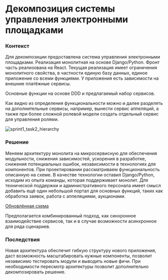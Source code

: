 # Декомпозиция системы управления электронными площадками

### Контекст

Для декомпозиции предоставлена система управления электронными площадками.
Реализация монолитная на основе Django/Python. Фронт часть реализована на React.
Текущая реализация имеет ограничения монолитного свойства, в частности единую базу данных, единое приложение со всеми функциями.
У приложения есть зависимости на внешние платёжные сервисы.

Основные функции на основе DDD и предлагаемый набор сервисов. 

Как видно из определения функциональности можно и далее разделять на дополнительные сервисы, например,
 вынести сервис аппеляций, а также при более сложной ролевой модели создать отдельный сервис для управления ролями.

![sprint1_task2_hierarchy](https://github.com/user-attachments/assets/feeab527-650d-4ff2-ae7c-5195a9ac8954)



### Решение

Меняем архитектуру монолита на микросервисную для обеспечения модульности, снижения зависимостей, ускорения в разработке, снижения потенциальных ошибок, независимости в технологиях для компонентов.
При проектировании рассматриваем функциональность описанную на схеме. 
В качестве технологии оставил Django/Python, исходим из опыта команды, которая поддерживает монолит.
Для технической поддержки и административного персонала имеет смысл добавить ещё один небольшой портал для основных функций, таких как обработка заявок, работа с аппеляциями, аукционами.

[Обновлённая схема](https://app.diagrams.net/?tags=%7B%7D&lightbox=1&highlight=0000ff&edit=_blank&layers=1&nav=1&title=sprint1_task2.drawio#R%3Cmxfile%3E%3Cdiagram%20name%3D%22Page-1%22%20id%3D%22qxfgOUcYTddDEUiTkkSD%22%3E7b3bcuM4li78NI6oujADRxK4tC17unpXT9R0dezu%2Fm92yLbsVJdtedvOzMr99D9AEhCIAwlJPElG1oxboihKAhe%2Bdf7WGb56%2FvO%2F3pavX%2F62uV89nSFw%2F%2BcZXpwhxHAOxP%2FIIz%2BqIxRCXB15fFvfV8fA9sDv6%2F%2B3qg5CdfTr%2Bn71Xh%2BrDn1sNk8f69fmwbvNy8vq7qNxbPn2tvnePO1h83TfOPC6fFw1voY88Pvd8mnlnPbP9f3Hl%2FqHoWJ7%2FC%2Br9eMX9ckw59Urz0t1cn3h9y%2FL%2B8134xC%2BPsNXb5vNR%2FXo%2Bc%2Br1ZNcvea63ARe1V%2FsbfXyEfOGX369ZX%2F99%2FJf%2F3m6%2B4398n8W%2F%2FX4cH1eX%2BXb8ulr%2FYPPUP4krnf5%2Frp8kd%2F640e9FPn%2F%2FSq%2F6uXD5uXj%2FL28URfiBIRfxd2%2BLNdWvPC9Xgz5UgFA%2BYp6p3j0KP%2F314v%2FFq%2Bei%2F8%2FW4AzfiP%2FXl6Xfy%2FPFvCMXZWPC%2BM4Kv%2BC8tXqMW2eL%2F7C8shF%2BZeVf3n5Efql6i24%2FHtlHFnUl61%2FuVjC6sdX31Ydvl9%2Fsw8NuEbqI27f7COBrycOe77hkX1p1Phi6G3z9eV%2BJeUXipe%2Ff1l%2FrH5%2FXd7JV78LvBHHvnw8P9UvP6yfnq42T5u38r34nq7YPZG%2F9%2BNt88fKeIWhW5zn4pXl210NOGIzXn5bvX2sxca%2FeFo%2FvohjHxv5Acv62dPqoV68u%2FXL46%2FlswXVX1q%2BefVncGdCvd8FUq42z6uPtx%2FilPoN55BBVr2phskc16DxfYs5uTrni4E3OarhZlnj3KO%2B%2BhYKxIMaDXZABuTcjdW9QMb66ebt48vmcfOyfLreHr0UEPcqX63BWC745d3Xt2%2FlLZQi07yh%2F%2Fn6%2FKouKO6FOLK97K8bufzVaauPjx%2F1jVp%2B%2Fdg0b7tY47cf%2FzKf%2FFt%2BWEbV08Wf9YdXz37UzxyxuLnJ81IsqlcU2kNDCO7EJVZvHll5Xt%2Fflysgt8rN8nn9JD%2FmL6unbyt5Xv1C%2FRsgrJ8bH44gIkKn4Mun5e3q6XJ598djuVbqlPvVw%2FJrtX0%2Flm8fF1KzicMvm5eVOnazlje4%2FqX36ozbp83dH9Wh%2BoRqnZSqhUjLsLy%2F7RIsxGHz9e1u1SY2iNRaevn2uPpoPTOwK95WT8uP9bfmd%2FHJd%2FlW8UOXP4wTXjfrl49348q%2FyQPbzSZWurnXIGbWZqkuud06%2Brvtv5twUM%2BW%2BOdBYwEnAnRLlJOQW%2BOdB3OlCr02FONN%2BRgohamV50V9BOXLZ3mpl9v31zj9cdC309q3UuSwPHJpfF%2BlqreauHqVTvBNsbFelW1AjO9%2BpUwO03IwjY1Bv98eGv2uQg953bfH258gE3tTyC8wH%2Fzs%2FzR62Zdtlv2yOKOLDkPAazHE2TMSSUsHQIHp9rfgWyb%2FC%2F%2B8hbFLtJSWu6eyTevbD4ybbYkoiJNw8fimuQrV1475zR1GkoTtX6XWaOrFeJ31thJG3%2FK2vJ7UHjWCiouLVRLfeQytFrSialOi%2Fnqmm7bVTWH7JWhygQwgQBt6oDZ4dtM%2BW%2FWiTtk8PLwLvWebXz3oEHJsFhnIMNNmmLTKzsWyg7zDMCuf%2FbZ6W4v1koKbrDXLWivfP7n5Rjg%2F0Hw7yD2hgxpUFxWIFwZ8IwXrpsazTIB4faCDE1rHXNZKor7CEVgihyjeIeyKeI06hxWYuemRjIwYI4O0x3WEusNk7mZFfixmxZ%2Frj8qqqBS%2FfF6FegDA9fOtSSGfNCyKf5lPqvcVKUYUb3XIFXWtsq0lgkj5nq%2FPq7flx0p%2FSP38f9d6GvdrrkCSjxZtOshcKYaN%2F2DHEqDNKJB4nDcUAjL16rURIDIvAmatRv%2F6z38kvTaMXsu79BomOW54zyqTuK%2BeU5curKuS5hWGU4MsuEMHTJgt%2Fvb%2FBQNjPebCHh5W%2Bd2dT6HdF%2Fy2%2FG7bXBj1iPt4uTBIYVMCMK4DM0YqDKOilj4zF4ZoMRB6c49sHHJ7tosNWvZ9D6uJqdryajkpQxl1FhTqpIi5oJjggRZUVXdMWXdwAR1FiZwjC8PrT9UEw35pUNoNNcjIF7T2DQdptEUDnTDBlTJhzIBKKDnmDaV4DSX9dtwMVWgxuarfXrvxN8b1q7dz49NJIzXXeHvr%2FZmzrPRZxLFcsQev4srv2Or2oQU9txgL91do62ezvqt0cZa375unrx%2BriwaG94DV5xABC6xzF6lJwXKP6gNwMKgOl4jVdnu8EAZFTR34p0RoLVW3Hklr2vg9itoK3tNV4RM1nhd4KZ3%2B58232pSGluVfPt98LD%2BM5%2Ferp5X5fHW%2FNp9Kn1uHS5qGepsz0LTTPPI5I9OtwLnPdIOu%2FBIl%2Bf2LLxrMdqM%2BQ%2FsBBQzt%2FDan%2BbDWHiqY5T4V0L0D1FdHpl3D%2Fm%2BAW%2Fryj69vt5vflj%2BcGyENgH0dcd9ta95YXYCrjG4VucLqef1N2vZfL7epAN23CRaFZ58MVe2n%2FGxzm8jAkmmlKMvEtpG06WUFnJomk32vVQj56%2FPTRR1BVve2DMj8tnlff6w38h7fbj4%2BNs9BbDPEZfP142n9IvadKgZ3Y9ED3thzSFX1d31nC0qcG6uUunlfIRkq8Ah9iVI7COaGgo01bS7f%2FfL9i35iZPp5btVfgnJb7ZzoD90eB1D1K2NVNsLYzDgNlJ6YGAxcGVDHDo2gQQKaoTmuAF9dpPqp9fu28uW9VFOhQEwtO7NaDeda4arMvuN2Cjo%2FhYJndjhHfmSkgrciqf0hjJvbuFm%2Bf%2Fxt87L6tBqeKSFsu08a9MfR8L4A98nuE2qHPblvnxDPPiGD7RNPFFlGsW4Mg4oYYaiLyrjKPrGhHHUboU%2BZDraNkC9yfYA91aia2PayZABY9pQsUD0me6rTTIJV%2Fe1UdhKGti7VPae72kkYcOtSyure20oKfWfY9C9gVYQ5bO8KCkcAX8Xhu6fle%2FX9VXjvFZqhPk988Fksx7oO8oPXP62%2FCKqYdZkQWIvd8lLHrM%2B3r5Uxxm%2FLt%2FVS%2FG9ZZrK%2Bq0562bw9L588Z62EWXK%2BfBePO05cPokN9LL8kI3H3hP%2FEC%2BvXx6rV%2BtSJfXa5rXEXRn%2FDJ3ysFp%2BfH1bnb%2BvPj7EOaFPKb%2BO9IGjThT%2F%2B6p9Zu9pYs%2BvPu6%2BuK9Kn%2Fn8i5EbMF%2B0szJl0Y%2Fx0u6FHg%2FLu6Y8bKsi2uXGiitDFIor2yWmxAhIuEm%2B3NG9blGvlclxq1Jzp2ImUI7yOmUxyoGxkP27McCZF%2Bt1OwbkKlj8o%2FGJh3rD2hJQl0XNSwxXUKIMg74sBVX%2FqG0DXf%2BIET1rrX%2F0lO757Q6Q5cw0Oxp2yFGYHd1hHNX2022gsCntE8StbCBRib%2BdzRMnr2gH%2B%2FsyT%2BwPQmO01qJwb21sgrJTkWhVYbViWIUHZkWB2TVydbatHDFP1ifg%2BtVeNM0n0iqBSOvgWgXD5mW5VXk2oFbxJGr69z9BxnlDEYCMbg8chSKYvf%2BpuZEO9j9RQZqXokMBvP2dMSlGAPhwr19vAN%2Bvp2DSMbilgfLDQ8QGPp8h3PN%2B2O%2Fuy6GZuL5%2BMuXT3vw1oPIprCoPbEWbBtQ%2BEcm2vXyahj8DYdGbP4MgsR2a4qj02Ok4NDm0vAOwp0ODOG1SN5zDwor396TwELcUHqzzeMMqvHC3WLDud89Q3IGa0y0Gyg19yAzN6W3p1q5RSBnBMw5rZdSphlq7Z05ZD7U3aw2nh6AqDVaXza3akAH1ULhb63DBrhr0L6yCNi3nhXHkwu2s7KAlsORy2ESu2WEoc7eBTsK6Q9gS2Usm%2F2sT2Z1KHnXbkZaW%2Bh6aqVzgUT8YhCXzsFSur61rJkKk%2Bltao0VJzNyCgSgxy8cUM3XhsJhFNj4fLo4j0K4cj%2BD1W9Jt24mq7H06sTu8b6dTnCwU04%2BLkxGSfpWgVXEC8eRCgqYUEkPJmW20qnEzCZAjQHx2AjRk8i0Z4gOIEG0GD5FPUY1qhiuGrGFjikRY%2B33FFBnWIUQVU%2Bxikjq2mCI8kpiinfkidvn2DkUSpHGlfKAUGmKouQHZCBFFPHQKzcTim2bYTxNmpIqI4YOBuJORkNg9XX0xNyHQ5NXXHsjw4UDsS0slK%2BSIrBA6dTAQh3Muk4tQCgbuJ2R2sYq6xnTeUt89eLvzvI3arkU87VpecxAP1a6FfTF%2Ba8Xf%2F6i6IkpV7mUQCC3a49vyfr3avqaEunlXxH83eOHclfpk3VAPzvZmQHD2rykixn5E6nn940viv%2FfX6oc%2BrP%2BU36MyZlZv199WlU1TdwSWZA3Pfz7KOX%2FZ8vs7yR5Xyzdn%2B%2FcgRxjY%2FBiEeSjrPPQYcCgCQOKJ4e9WOUYCJnBM5ntS%2FB4UMIgDGNDHTliMCdLEFzg%2FZZAmU4M08UWhE0gfG0jjqUHaE4tezLl%2F43Rx3cUYH66jUT08EhFnPiVcx5Mb3ySCeyrh%2BtxxHU9ufHuie70Z3%2B2tGjghesBSx15LXbcwjYPobswOZS7EiCutX99Da2reHHs3WuvdRJabm6IQcjEsfzuE9rrnHlT3keEPxQdM3BiWrrk7kUXHjir1EDGPu%2BgxYazGSCLUXGVbhzw8bb7ffVm%2BfWT3krR4GbxTzbsxBwbkXrYVtu4w9VAV66xbU8sNNtEwXCc6CM0O1NTwLs0ObNLGJ5qdXmh27HwRUYu8J%2F9OqLcndjiATli1TV5wpQPMJs0VPUk6zLlziMens1WeOXELng9Mcoghi4jkacawhp4aDMNGpgpLGJYwbFYYtves%2B0%2BCUD6i%2B3ERypNrkDfcDQ%2BbN9kMCUf2s5pThyxJ0W%2FXkmJSKMjQhhmOvjTeRnb%2FHoXx0o1x8oUKcETxOJxMJOMcUotDkylKHdP0Jx7vbrA4BvUnLur5VjdGOMsUIUs6jOxEI2Z1bQgOMS5lEppc1BdxXMrPMKOBs6lnNNCeK%2BAbMxomKjKfqiL8HBJuMT4CQjKCt%2F%2FtyTpxDhEjzpWb15p8GgINF3rbOoYZ6sGKfB%2BY%2FmxROaA52q5jxuD264C9QC0puKaYTqfhwgXayS9MfuEOfuGIzpPONXhTx9vxF3jgHQ1tDuNzjDxNe9Rjs2Ay1Ib2lcsfsvbGcrp34oHK%2F3xGC7yixdU2va%2ByH3gn%2FJb3rnNCO2q5yXYipJebjqx2GuSbfQGAb9aPTSTZ323vgXeHdQwDXasDf18thX%2BAbv7yj7%2F9Kv7n6vffjS2%2F9sDAhF0PcxmZAlFhd2F5MlvME3EZbGIK9c%2B92ZZvVHabVYR3qWzOheHmmoNxkBMEWRh%2FqyP8zFO%2B0T6E2XWCP4vgcItTD3HXasTM47kNJjm5LyPao4KfW8UenbwSO4%2BofU8Ve3Ov2KNTV2Ln%2FiD7qHSRp%2Brfu6V41FtcPW7TTO7jgekRqi07fzxmL6hmWGz1om%2BqOfBYVMOhdES8eGiUvin%2FJZSOliM9lVXLEZoapT2x4oXJ5WF1zWBPqml7Thx6b997o5DcG%2BCNMdXdotNJQV7viF5Qh1gkHQICvfXWHvd%2FOJDve9TyfEEesslBPiLClkB%2B7iAPi6lB3hOxG6TexWV90sUqYEs2e8qInVu3nnnNcmW8jYPYEX0Dp4LYk5vlRUS4KiH27BF7arO88MTgtohtVljoqg2rNMPb6Bik4T1lTFbVnluQ8CROfXd3MEQuPKGx00BkSmcXKCkiolIJkWeGyMwJuE2OyJ5426GIbFTNbe1jrOIsVeHayeIyzYl1i73RDajo6cdB5gi2ihNB5umjG0VEKCkh89yRefLoRuEJki1058S1gcwkHLmI7NQ5YTR24MGLxqNyexQDU6XOCY2nt5NnwJKa0PhgNJ7aTmaeANjCJWoK4XBnp6I3X5jQ24ETf9x5zCgH65tD1Y%2FSAUgfsqWZIyvMTyn2JWa91TdD4bcaKZLw%2B3jwm0DbCQ7VcY2J4D2M8wrW90vDnBhovfBhdlUZMoeS%2FhFBHHPCbFlgHlkoxqz2YL4qs9Szl3r2du7Zq6HjYXnXlId%2FrJ%2FFUiPw36vv4u%2FfN88lV4pvvFRlxlURVVX8ZVYrINA0Ls1uEHFCFV2lQVwZuJHwFt7fPwBHNUqTBRSYD%2BxwCnCx6QwJ9SkaAF10GYyHhfUdbd02EFL3DuzVQDjkPaGqYFoDfu4DfIw99wSSoWgm2eFztBBuU%2F%2FmIDgzP0KN7AmQv2F7stnYjxpvPwYroWehsS3GHHlp1fMxzYThOoF9G%2FnhAQVatvLbnA5NaEVzy%2FsjAHi3rYdcASo69P5vQbgrt51G7btfxXtVMDK0arUnrW6eqt%2Fyxoj46BJyvc8XqkdHH4eN3suFbtrUL8Xs%2FybL2qj7fy79m5ja4UDMuU80mceHGKyDk%2FkCyzv6k6RToVyU%2FmTV%2BiWbVuP0QuJL3iXqZTFQEObDPYg9wQo2VLCC%2B%2Botk4OaHNREKhMRfkTE6venfq%2BQ%2BrzCoWhleJg%2FOJoQNppfRCkQnYlSAcnaiLk2Qgxmlik3XBbT%2BjHjCz56kmSlSKmzm5dzryLxjWUdzErhnvSJnbdUDSzbRKW3I0YLhm54AT8ZtYKNa%2F3smiSnx7dJqCri03cc%2BhJm4zJu8nCeI5kOJ2E6jEVH3g%2Fr%2BGGB8gOdqD2j62Zc3XTPW0IE%2BuQI796E2M64%2FeemWeeO6w%2F94xY9rYeDBfh5BEnFLqTGd1%2Ffvmnv1%2FXdQ%2Bt7ojTHBNkeuRHu2ZXZmBDcfbGdqY13%2F%2BJbcauuuhW%2BHpiRuS%2FhtGMoCrWhaPw4wtyAU68bETOaUH748lni0svt%2B2sT5Xwo6aFa7uV3x45G7ILwNnJmuQ9LA3hfD8mMvEn8qKVUXJxeyoEdBxvEzXDcmR4dZgJGC0wGsR1kkONmzgH2AiDnzja0wnSbhwdhojlqoI%2BdeHiWMSyRo8%2BgmlHu8Ulukcvl3R%2BP5Xnj1bQLt97KTBLkSz543frBMpM8IjO591iFZIE4BMWYHGCBENx5scmHK%2FB986z7mBD7BpzakqrAmJ%2Bg367CnJGBytPQxR14hgV8cU4hq%2F7PSvpjBGzZjFG4FkKOp28DBMwXhuHGDElaKLf%2F9KOTMN86OurG5NhXVDNufBKCCC6Zg0YCxdDa76m5xNq%2F%2FfiXvJUZVU%2F%2FXd%2FZ8sniz8azH%2FWzWI0nFqFUKxEiX6mMlhOrOQZT6VBIbbVH6Z7TicSlSIZyoP9ZcIM4yggDXP0rLPiZXLnq8lND5NXtPomx4gRhm9OR%2BzKuow4Wh0pORsu4cpOg3%2BTLcEc8OSaKHUo41izrwMzywh2zTXPgqy6Giu59lCwrBIc3F6GuDMqtJ7Fx4%2BQVzIiAFXRDTpiAGZJq9rDS2rC2a5mR8S5uCOatR1h7DtTtsDxtSZLYb2pH7YzvH4EaMC4ZdviFbg%2B7yjYi5BZ%2BmCTJVvVqPHMy8DDht9yMvtZ3f1kY4KbDrJwe6NvFF3uvpMkyfbhrfeNfFXB%2B5mHYc9lQ9XREpdg82s43BqfWeW7vu5UltWhOQvjWyzqA5i8yJ9R6eWXF8aKBmVsGLOt7XjR%2Fu%2F56br7Z%2BqwLB3sLQwxQ49fVNTlbknFTsMoPQ9acCdC8ncaXQ5rOy1opvSLEeNfi55nuPhTaffzGuFPQ%2BHHW%2FfLuO0tEoXETkXOyceN2KBFweSCsW7FwPo50ff8wAm83u%2FkNmfFB1JEUcywVaP7eQ9ZW76%2FL5kFtN1ebTrdbmMUZCpHMldFvb1y808gpP7pRBdIv0g4i7Tgo7ZEY3gsOwy667PYb3ROSe%2BT8vPm7IsW72trAiDXvsZgaiU0ry%2FxQdztcN69j%2FvDr1u9jIQk7IgEmQWNpOFH0KqVGBcJ5xH4w8Qg2Z4Fo%2BA7BloWeLbcTGrRC3vsaX6ABjFfd76xe4vAALDBDHTdNWddfT92G4JcZVuBoEDFjvryO3OxhE1wP6VB5xBccg27vXGvWNLFNiDLt0Svji7nT32%2B6kPWq%2FojegPPavidDy3UeBFJirDgwFqtlKIZnf%2F%2F1n%2F%2FYSfTM1S3UEUuwzXlIIVyCvtCpusOxnqd5b73ySJzzr4xVMG1Hc8IfDQC4Yx%2BYSzywHBQhwXO0K1S%2BrMnpfBkWhP2coUjvR23DQzc7CIcqg3Kqv33McrTIaeeiAI%2Bq3NlD1KvTomDbQbAPs9CEkYElmkVJ9KHq27xtPLyCO9iO%2FeCuWuNd9eYhP3ICXRmOHA0iU7zN7dgVGPWdisSAaF4IGxhNAfB6F66O8YZ8vOHCnWRyp18K9grwAOO08iOQKeoXzmdFhoVm7xOPvRnatkF8nkivXWCcsazyV3IT1WRlBdhj%2BJZ0kGTsqLO6TrDOYMe77GsC2%2B2bhz%2FwC%2FS%2Boer6PC%2Br2mIa%2FAZpLkVqgT3NpdvXUnOp%2B70HaS7dL88duSUc2iYCgPfqSCZUg750YKv4vkrTXBxzgnsYjw5fnh3XJviBt7rb4vyuKuaRn7p%2BEWLVkIeo73SN5OI1GIwG%2FzJttF%2F2GtWu1wxWynYRcEDkbnzC1j5VWhtQkaKuHUvl4saKt2ucgrB3ooy1hpNBHVvSPGIG8a8MY1y7Ry1sqfVpP%2F3iBosOMQDlT95eMjyRsL4POq4BjWW%2BMv6CyEv9vDWeIu%2BOvRqxzkfWDbKv9rFkFByTUeDDpzHNhRpgXYF57xKYdLPHsQBdUwztaG40bS5TJ1hRXcutcwHJtLnck%2FUJqrO1DR31p29bukO%2FKd5g67YKWqwk9WUHs0i8dodPaYz7DfZXT8YNtuIRCyNCfelTq%2FEFHNaZwJeRaKc9CCtoGRC5iltuFyEvXl%2BfVmKlX8rq%2Bvvz97KYvx0097hFo7kWLXQMMVUOzSqPYALSjBLlxm2z4Mdy7XaVgJCx3gI%2FzYBqA%2BFa4qJdXY8N29MQ7u2CmCG9wriOXkPm%2B5lm3BWGixD1%2BkOjI8aNA8OSrdCKYGsUsHLG%2Bju3sB8AI9hrFg94NYyb4zBXoFvPJCv51A2nZCV%2Fopvdk5WMD7WSI%2FVeJP3S8RjBw4blxg%2B%2BwehKFmiXRA4c3tnaqAfVlLpSZ5Yq6Mu21D1Xb9kphKiXq741dSBuf3MhafFTB%2FakxT%2FRze5Ji5ODtHhMSegYka3OerWk1HdU6rtqKVepR0ajRjMCIruydE%2BLq%2FihU65tEi9jY1XNtofrWJm3Fx%2BoNKG57NBYQ28HwYHBhBv9nX9ZJIvh1JVIshg%2B0c3uyWKg8%2FL7TSj00i7vFqT%2ByYBJk6PR%2FX4L51pWia5XU8HIetOfZxGqAPPI1%2FVgABwYpIARxbnQ6Bcwy7ktFW9e3CxasrqfW%2BQa7B728uZ64rPTdjBiFxu%2BdYPWN3cRWIcU7UjqbNpy3z7hrcdqYbMR1pbwxX59Yge2HvdX6tuSRN2jgXDv9kozdBzpvem2oQOdsML4Ie679OOiG%2BMS9CXo6x36dsCpogOndm1M9jbpjYxcu9bgj98Z3hLw2pWTAvRRS36dECkh0kwQic3Ochpil6XtlLbTANspfkYmkuwDu8YJQwM7o4ZyLk6a12D4O2bfrkSk0Asqd8VPu%2Bae6mOyp33uff6ezbgHu4KV9YQRNC46SmvG6d3zC%2BNVaEgGVgrUvevE%2BOumJ9Tb29kYDqc6GOPmDUPSEPvN8dCU4nvIVgvBDOyV%2BmhvubeYbV3p30OUFWB7Kh0sChK1hz3FkM2InPvDa704rEQFabJ34121ffr%2BhGl4Uq0Qv5VZm7Lf79mpmtUqLbLg2hKc8vwOU8D9tqC1OGZS0N09V4AbpNc7Wcz75V0PNZ0P9oHHSW9bnMd95YzdnwWctP8uvIs7GM2GDvG8qx3b2AHbfxITIUikfSJhG6%2BdMZqoRmJ5S82n2ZwcUmKuiXa9lwg3B5PtI8jDawYcZuK%2BOOR%2BudMbYMQ4mp1swRoezkPYHCstQ2y6zhkCh8hD5MLCADto5MIOK3VBnmy%2Bq%2BnUXpDcspK0FdYmFx4NMqHaKhiX8jf4p5AZ2DDru9r7x0z8jN%2FOJkiaPrBeJeJ86EVzgwwrgUVQAnucUGTK5H5u%2FB5yaH6uF4JKcAgWth3ueIUco%2FmYNAOTx%2BJGEs8XdDwwAzA1izuIIW53xZLVt6kh2IXzi8wvyQ7YVmacyN0Ies2je77std376%2Bkjg6NckGH79PyRgWO%2Fwdb8Abb3PBN8Kfk2YPLNEeQp5zfO%2Bkt5Lu3bgjsN142MSJkC18k2utf6RCx3%2B1tJmKfZsXL1TzYB48IX%2BUbOAjo%2Bu5Xv2S6y67%2B0gEILvPvhZw%2Fj%2BMBdCwzl7YpCqMnccIo8X6N5A2zcjrwZ5sVDS093vGy01AUpKQ%2BzOvRP2SlkB5oRjG4pMtchNCbrkBgiaFiKnq3CDdAx75fZTnbVvE7XvfO8xRQPWA3O%2BmUR4Kbbb%2FNaI4m8pvW1c31LxULV03i9M2L2mIkhcxjrepiWGTQnN037Z8xM0L0X09wl2t%2Fxnel%2BhILVBgtSJLbumKBS4hlkRhksnOU1zWE4dLlTim8%2FUW8bGBtBu7X9VSZstnNYdH5X7UaBVh2h%2FSR9e1oISkJtVV1CEmyGP8GolOu02NIxTcd6%2FUNPI04WKf3uuOS9KWfchMCegJnH2qjt0tWTUJxY9K0f96yv3%2BlVRKHIUky2U8nQcINdXTxNYcDPFwbcPeLTw1uHCKmZNGUu1nur4%2FWZ2Lgfpg99bXx0IH0%2F%2FKLR2Aib%2BdtvAngH%2BnAS4xdtByt6D%2FA%2BfCuAA2Jr4y9l8yd3u32w2YjRJWbB4nDu1lyw5s%2FzOnPmanpFcreY2Wh%2BJXTimrvG3qgBTfpeAV9Ey9KT%2B8HR6KEqGg5VNVpTTPG%2FcFY7XlXvt1HYFu1HFd%2BTj4bpxSTGLmDNeweb8VXzJmrJh8aIkOZEn8Z%2Boc7ONY9YYwJB2HLy%2BrEtwhkKk8SJ4m5CGB%2BbcUURGoWXh2ikw9xdemrxwUGsnAj3qSGqwFgm09e4dDTVLl%2FX3LUHBQ0jfShrZKflQ41TXqekNAUoU4CyPN5jgDJ%2B7801WElTsDIFK73Y3RGsjJCsFMJMIcwZhDCDR2VBYNfJqIFsSHLIiONfPp4FgIlvgy%2BXT%2BvHF%2FH4afUgX5ETOiWV0kV9%2BGMjb%2F33L%2BuP1e%2Fl1E68%2BP62lMdKYFzdiwOSn0Z%2Bl6sKJMXnYAQRQUV9%2FGb5vH76IV74y%2Brp20peXn%2B1ciDon9V3g9Wh1%2BVbyXCjD%2BHrM3z1%2FOd%2FrTbPq4%2B3H%2BKU%2Bg04x%2FV7flQHzhFg1YHv6%2FuPL9XBnODqmCJbkge5LFOWB5cVjRZ61FcXR2%2BqzxQPnv%2B8Wj09qa9QPhYa4L56zy%2B%2F3rK%2F%2Fnv5r%2F883f3Gfvk%2Fi%2F96fLg%2Bh4DUP2359LVedec2SK1SruHq7uvb%2B%2Frb6u%2BrqrBzAdqW5m7z8rK6%2B1jequuAXZcMQbFVzCUrcmfBKGXughGCBlsw6lmwDtvNqoVFuEFRZtInFSF22oUmj%2Bgsf3BDBKaZ5IbRrIGepmZ0wgjbdxVdV4thCNcRvIBZZQnidhPDwDY3oeLt7vdKSrF49rz5VgsiLCVZ3A3z%2BeZj%2BWE8v189rcznq%2Fu1%2BfRpc%2FeHxpKmmMuXH9ZPTwa6PFD5n5SPj7fNHyvjFXhFi6uFfuWftVTjFoQSn%2FaxXL%2Bs3vSnPz0tX9%2FX1aeDICZawClnGq9fHn8tny3o7pvb3MRtyOLu7XorKzDs3MoQDraV827sa94Z1BSx9y%2FLV3ne85%2BPQvy%2BZA9Pm%2B93X5ZvH9m9FKfl%2B6pTG8GxZTNCrqBXrg4RBdquGTFtoDzljmhAXnKP28KBcjaYcBRBnB%2BE0xLiMKclxInTsn9OS7tDhahFbiW7LO9OjaYX5X0W%2B92vs2txqQxf8FAhwPa8f6yfxVIj8N%2Br7%2BLv3zfPpebzKH5%2BuBl%2FlckK1i5b%2FLUfzWvpv1t4f%2F8AvPoPFJivWlDpEMzJ203LMkRpgA4n6oAJOxR6QGc4hcQS5pw25vQMLUGPw77UnbixUrd773ULM%2BshABbRFEhCn0wrj8fKamq3pmWehYxZSLCjEXi3Dy9qj8B4yeR%2FPmC8uVnwPJ8EGEnZIGMAI2QeXFRhg5FwkSdcTLiYcPFgXDQyAOF8V0LO%2FZATl%2FwwBnIiSFzkRHRM5FSB45jw7s4rFhPg3c84B9ZKQk9EwGeaEz7YQsKkgk5bBY0VDhgRJm9uiuLyxoHJl82LdLq3AXLalhM7ADAr9AmGgCM3NcaDbWoU3NS1bu9W1azDSFirA79t3j8e31a%2F%2F8%2Bvxn1fe2ShqXKjU6LalLETAM%2Fr%2B%2FunuEj0%2B5fl%2Feb72TZJWgsIUimJ3%2Btv0hZKHkBglIZ1cwaMj6oFcNICSQvMIih84SZmcSAcbFVemRy63HAYiHIb5JEUL7ZM0sIOiyDsCxgTHUYeycD31W8kREqINEGaKkggYMYdcF3vt%2F0L5gc0Nzd5PlEUIW%2BiDPWYPIUPYBTsDAAxbsUTyohzJ8Sl1q%2FBigfTYH1%2FXd3J7%2F2w%2FlPeOcsGDfkwQ9yK9roEatUlwNz1WJCnXA8N57BEVKxU4ZwBYjbtiwWbgosL5KwVBh5jHQ9nrIcrOGIr9bRG6wDNOy2X2xPxQ%2FkvgJXXyiDzdlWYndNmkbZJvAaatO3NCuVGNbG3Eq%2Fqbtotztsj9lqlb1ZoIrTXO6vYDvE9A7g8oQD7ygHs%2BrQ%2FKquh9Ng3Xz%2BkUXBV7fGz9lrnx7fl%2FXq1fU0tvQ2%2F8l%2FoPt0v37%2FoYjMVd%2Fh1ebt6%2Bk1bO4vbzcfH5tkTmGhWJur4hSk02xAERFYIAvhUyetmLa9y%2FU1c7P3MX6W3%2FP5OssfV8s1RPQNIj3IfmKXXXbUOPWpdHRtAttyUKsrgSSj1QN1pQKnnrhM3rk5HbooGKV9z%2BDvx8FAUtw%2BzuBOQgqlvhS%2FJM4NsWfs68sYqMncRMfSUzuLhsEWtWtsyjm87HCDIHW0qxdSWLvKFpZOhMEtDoavlyep4mtxQQOEA497OT3uHUkt7puUIhX2begxSrj5Il7dYA5DMaYJmk7k1JnAOuTlTxNs6hLz7b3Dwq8XVV0SNfC2NeLCORuRr0Dt97aNugLv%2BYyujmK6qpIyOURlRt%2F12ZGUUDuntq4wuNKOl0ZK%2Fm3LR2sQcZxujXECT9%2BFYlcthXfN7Saaq3FGox3252GJcvRMRrTtdvaPqcCbUO74mgaR3TkHvQOAGNcZVPNhXR32gF7Q3y0KopCepqDH9H1XE6isDGtnlwRFxy9NVPRBP7vPgiIhn0j3HqXvI1E4PDhcd7617QoUHLpeYSzTUUorgErtdnDXIhSLoFnfWTzzppx2w0ucpoXxcdRXBOXbC6oqhydVVRIg0qavjVFccT62ufPHf%2BSSMTDZYawwqVAzv%2Bl07dVgnV6lDVpuFCpC5hpW33mNAReQLJ38aRYRUxHJCRZQqHE9VEWmpmU4RhVlj9lZEMXOrQl5Sv15PUjVt0qh4L7Qwepg4Ch%2FUDaZrSAQTxwnrmmJyXUMigqRJ1xynrvFkH8fVNYpvfL4xuqR9poq5IYZ8MTfgEdAB1U9irkh94h999ImvvdIQosUJjzhwPnovLr7Ff5YvjxuxJ3778fFl89JGrTND4iXcBloH4FNHxwj2pLS8zEuD0VaQRFuR4KgXOBqStmKOHDiDUlO0wwaxGvYQccuyxianIBGprMMZETqCDTnJuPnPjrO6DWKk8LAEEUoGW6ZwUmbyqUX21Dpr2KM1z2DRnIUG1UzVlrm2uvrAfHDgjKPPObBIg0%2BfA4uiZrr1SvVAAlQmirsEZBxDljNY%2F3UT9mL%2FZsD85%2BmwJQhnYHsROFxkKyKNpdqWvQapezddN3ukXmfSzqMAYaYYz1T%2FPsl8iUSM9OGGRcsyPpxRGx7fMTnhzIU7ALd9fHxLtXFfM6QT50y1c1s5Z6aR5Kl7Ke5XD8uv1c5JkfJ9JEhP0IRCT1GGqFx7yIhFQyM0XUFySDGr%2FvpGfWScQMgoL3JCvAUagVP6F0sakUNLA%2FuUkB4iVV1kqCBTGQ%2Blhl0fBwGcqRKTBnIRkAEpcBhTJARnMLuIRmT8JqBzoe0k1yzLmdiUckcRWhSouc6SG4jK19VfT2KbImm%2FElZgCMVN8BX35iwj22swPtgYRRpOjKVAXwr0pbkJYeAK%2BqcQZbTIufBT678u9sZgAMkzuNX8JFc%2B7AAg0NnBkuYsjDpnISRges5ChnlOMaCgoJwB7ioZDjIohAbliOcAFCqfM42OScmkpGNmkkzqY1RveSGzxQAZsedmLHx26akhRzTEGM4c5JQKVKJA1ZZvszDC6yCUUcTEGZR7cuBCI3LOhEeCiPBOcmW7WrksQHOAQA7EhYAehDkAqvkyWwnVEqodM6p5u6%2F0ESP7zs2INFXnxwWQZ5eS33oMB8ZlOhCwyCjgXMIXzBksrDQ0xdIlEMaa8AgKyIGb1RJvyQgU9p4cUwlo4WXfHQ8AwznrBIAJAI8OAOdYTTShuZbTjBYccVIwTkkOLDJwDDIZomDCuxRnEE98WcCYRKuCQ8AZhQX2ZMlQngEIca7%2FG6wDgIapCRNaJbQ6OrQqL3RpvEEXDczT8RyyLnInx1OPbdFTowRMcZ5jJjCCceIBMoF1GDDKmTDLKPRxh0kcA5yA8gI4Z8MZXeEalgRjCcaOE8ZujJOA56IJzIJgVlhTTznJipzjgjRLneeKZmEKgIRmCc2OE83iJ1ekWFlb04Z0PxmCBWBA%2BJjcShcwlPECFwVABcg1U9Bsg2V5mKA4IV1CuuNEOpO4%2BqqBd8j7Tn0CMd64qD9pdlA4YexNIBfBjGKIERJ2Hmu2VIhvJhtXtgWaHkpBJuCT5gVFSABcrmo4G9jHMz5YtC3vobRz%2F8L%2BEdtbIMRZ4RtRicfvCsjDtZzB%2Fpa6UUVCz9vj7U9IZrUlLYn54Gc%2FwAVbYeryiL7aAy1D6RO1n%2BSBMrDJBW3qeYap%2FeRACTLaTziEvCAQAoA18cQO7SfCgiacMi4T2qTAavBPo%2F8kcM4AghnBXH0aaidHWe5WfSJcTIAG4UKoydsquUnAdWloGtLaSmn2nGu1RJvmanVNaLxk2s9mSBMab3TJwcJUXZ9S5QUoLmwhpyafw9gCP%2FUExaT%2BDpQmrf5oRnFOcy4rHRgDVjA9Qv2hDPFc3D3EUUHFVTwsTaFzBhBMt8YBZrkjmwONqtddOQP4yx0KElvVKefQooignvbHUUfX5ylvm%2BJ%2FvcT%2FEr%2Ff%2FPn9QgQ2zf4txgjLIQGFJ35X9QcWOS8QYuJ6HrcqRIMzAHilNO2Jg9eschS7Oo8kgE1%2F%2Fec%2Fgk7UZ0o2dKARYhYZv8oWmHxavgTCYHZsEcEjMjRpIENOf5qzKjn1tW0PxxJY%2BLIqM2EJ1AF%2F0Jy8YZ586cRRBuCv2iYjEw3gfjSAfrqa8WkAi0CS1KQBdPck9u1JSfU3WLKz8OXdAlHnXe7VZCR%2FRQefKs4IYKBgCHCGMbJoZ0vGP4BYTgAoaK76fBvjl4V1S5kA2bwgwsZlPhYiGcED4qsIw5aXzFWD3b4w%2B8Xk8esLc1Zr0YxcmyBaouAWRK25R2aKNdH8hTZwe9DZEllFuTGRyEbkuVIE%2BmwGEeiQaCnbG4EMCoxEWEiNECDYQNI6AC0glBCeYwEzbqAAZDnIISpogWSY00%2F%2F5ztlAKmMGVv7Cen%2F%2FLTKb6u7r2%2Fv62%2Brv6%2Feeymo7dDaqIAZ5BRBAhHlQnc3kx2SMLkAWHJSEQYB8MwDy2HGZLMnZQURMMd9A3Jw2cROCkKRAEpMhoPAiCTcBOSBRbuvTaFYHkIIICAvhPVk7fciAwBxYWBhCnPIia%2Bwj8j7JO4Co1TeRk9gMOcZR0JXQcoYx5gMxhtWpJ7aE48LjpXUmGFuYCjywCKQytySBzIitj8TWCGcKMo9SecIDCACSjjiAk4oLgpN8zkABoQTm7XTk7gDR%2BUODMmXyj0VWSG0AsDSJhRKxtXzELCMcMgKmBOMc8o8rs54KialnpKKmUFOqq%2B%2Bmc9GMtNhDxcZhzznkk1b2MMCVqwCZMgzJjWdJNuGhCCPQYypbGdmGFDOxccBjzKUA64AwoTlhFMAKBksFMxSm1%2BCqxOCq%2FJCxDlJN%2FjtPbUmrvD50yKhMP%2BtyADPEM1lI7T4LoACX%2B0%2FzyjMc8A5ZoD66xvHA8JwqjoBYQLC4wTC1O88IPixHHMAciTNPYsZFeSZW5I0dYuzQuiEcAnhTgXhLhZOndaFY8mZMLYwLupWcYmDRdNqTJgXi3kEZ4VnbqaAQmHBcZLDQobvPFOKh5zmzMKlMgnzEuYdJ%2BaZBVWqcHSLgrNl6pqtr4oKnBFhmOWUY4yBp25aeIdZQXBBOeK8QAwEYGwkVzWNJ0qgdmKgVo8nIs0gXVWpn4CsaYNRBkEu0UizVukCcyyHyPOcIQFSAs88qXiaZ0T23hWQUGGUIU%2BudEQkSyOJEpKdGpIxZZglM8zuwwACe1COARAWVEGINaGDcDktreBEktQB5kmdCh9TdhcjQmU5CKG%2BAR1yPrnAQIGAwubjdDjsStOEEnadGHZdwEb0axtIw8kW8xA%2BS1bTHDMsZzsSjCwyHlk6zSVHDyAoz0HuKVyzruDh4nHgbLC6SJZqoxOenRqeeYZzzLGgbcjxHF0oRnGWC5ASjmEBC%2FHMKmhDIPNx1ZMio7BgBZAdOJRyb%2B3GYFCVuKkSVM0DqnwIY9ZeAAO3TGpPqxE6AdK27Q%2FAjAonsQAFA0TYT1G1FQhnRZFDYU0xyY8IfN3OIBsOkVLVf0KkuSOSZVUBg%2BJXZxJ1EcScM4lTopMAGlndn2MqHDyAVTeZroIgGaKMCEOKFowCtyACYpZhDHJxIco4JNBf9TqS08ejiatOhAkGZZxwmT0RvndR2Py50h8XegdI3nfECHVDkPNiguHhouXpmWCwyuiBJp859RlAiQlmP7jiAcqp2TLBcF8VqnWLEhPM2QyYYEKidYpMMNxXJ3jqejAXZkoh1CHlHFtOFiwVoaZE8zTvzEsPhiuipteDuzKiuTOF43rPPpPWw8em9WKYppLWm4PWC4jWSWq9HSipTkXrUSBHUOKc4jy3ZlSh0v0zCOpdrScQo5QBwBDFVNmyNqYAd9bPADcvnK%2BdXueZbdamtrsw0nXMUXUtAfKkF6PAK0Cl0ybCAb04jgz7EnlJLc5RLbaTNMnBVMJZKIqCkFxOjfKpxe1cqpBalCTNmBe8KDwNFoFTBpBKXzLnlNUiyCjDkkkTc0YhVIw0uqqcH1VUVEDbjDXjrlHRpPW6sYkflzcoxCupvSNRewHROkFvECnYnxtBcYTyAgxKxST5iWnT9MC0pImW7JC5uBm%2B0WWIwAwVwiHETJ6BfTxEmMuMrFB%2FsjVBaMLhbsKMZztwMz2nabO033a9ux6rTuZJmznbsEObWRLrM7dGk9g02uE4lFlQsrQPxzKhyggtOACUOsyWZU0KYUINEVywwo2O8UzKYs6x8CHk4C4PwVHglAGkMnWWpoK8j1kU5PXXWWqSGtFGl6l8tboQdAr7OkfZfaryvnZrElvtD0QWI3tGcUOP%2FzggjxECqdk0wVkvcJamcc9%2FGndojqQCqTKDwxEGgHOQA9cSk1STkKEcEc5wgalv8JE9jHsw6PLlKY86mt5%2Bd4ShzEGBEeVQMrDg3GY5kBwtrUlmQrOCMJ6zXBjIhPlu3kgJOgTCnXaThyMGSTKnIuR9HMsiImRhCfWEaWcEIhJ8KWQxi5BFQLJ0%2FB1lOaOQcJojSAlqFvTE5Z05gZCV%2BR6yHZpuReC95%2FQvmDBN40hm%2FjyiFt42wk%2FHndBu6pGCZzKtRBkkstnPYuNTs3XMYe80o0AY5cLuI8IuB%2F7mv8HCCDANuUj4Mg98GSkqGtt98QkjoR3YRpq2FPEMWNbTw0bDL9dOX90%2FrpTtunn7%2BLJ53Lwsn663R7WhWnv8cg0v776%2BfdMWdvPe%2Fefr86u64PLtTlr%2F%2BrK%2FbqRtXZ0m9vGP2oiuMcG4w2Lt3378S14%2Fo%2Brpv%2BuPK58s%2Fmw8%2B1E%2Fiw2A7DYDVErPzfJ5%2FSQ%2F5i%2Brp28reZ7lCLRFUZ6k73G5vPvjsVwrnxsjAOPi7a2cI1p7MeWxm7W8xfUvvVdn3Moh5dWh%2BoRq0e5Nr2T15%2FrjX%2Bq94vG%2Ft8spnm0XUD7Zrp%2F4TDW%2FlJTXlPpE4P%2BZOa5cCk1wu9SH3jdf32pwC0ij8hrFZz6uWvcaCVTPvq2ehFb41vwuA2ybcFHJ%2FfqbV6%2BXGqFCLqkQagwL64PyOvFxnVsm%2FwtfzhvsDYCy56Ptox7MKN3psz2H6r6thIqtQ4dA%2BcflbaOXZ3Qx4Jar91b%2FYc0aW4P6AGQYKh6KWiWc12IVLcX1xX%2BTq2Wcsnl4EFaRI%2Bb6Oxwi%2BXs0hkaLvh2D3GmeoHf%2BzN6mkGm7NAOP%2FW7zvfY07dnguzTeoNe8NOZohH%2FqgYu5gWDfC3ZjnORx6w9atuah4KaqF0Au49vj7U%2FlDIsr6aAYD372L27fq9E%2BFE%2Fs6V2G4jWWzrfzvJosbjEnVKDz%2Bjanq863FvQUGl3OoG5qdHiYRq%2BvfG7lPM%2FtXq0hNT49PhcRFOjMdBIzgPKzdkexfPbb6m0tFkwKd%2FIebe%2FRcvz08%2F9dm4INF1O7lf9WV4t3MXt0KWtHMcKlJKHOlAO3LoQFzQhitIDV32Y9XFGSmm%2F%2FWfu6%2BoH1JYfY3OEyuH7MeTNaWJnwl04xgTbbvdUG2grRZobpDZTnJKt%2FR7Ptl8kt%2B2Owa68NqaKGre9zPDvN1qltz89zz%2FTLpi%2BCFLQomGnJcnTeyyEWou1W%2B75DMuH3M%2BHb2WiFpYhRU0P3ZcIrbht92RFNeLdiFGaezM%2FT0%2Fr1Xd78jnSbU85klY4Gin8Pyrl1tBnwZqlAriKrDaKWMze3NliVLtyj0HNvyyqGBQ%2FsXoh5yibQ0QU%2Be1A64FaD7bnxrvXL%2BmNdVy6kYOHE632oHTCGdE5iyx5FDCoFjLYBo%2F7DOK1mmzU44MBUan1hhpo8viS3auiruJIToBk3J%2BtW38MMn5J5l2Ordip3K0HHNe%2BQr7DcWvCqCesQH6aDqQUDGVpsrAxU7BHGyhQcZdTDaFEM1g%2BCwmWxsV1OqKvL6VYduPjtl7OaEMU0ZJVlvFUnt50q9ZAaRKOLUTx73nyr7yy0nOny%2BeZj%2BWE8v189rcznq%2Fu1%2BVSirdZaTbnxbMgHKv%2FbQRm1NV2KT%2FtYrl90RkTo%2FKfl6%2Ft6GxiIV2O9tkih9mrLc%2BYbFUM58%2B4EG9V73AnIg83QkbQjxmbCWElkov5ZlF3Q0%2Bw%2FLlLvMIngbSUMxHdhLvx9VSHRArQtUg8QTq1ok%2B6FauC3Z8EK9WEDrNjh5P%2Bo2Yvg63dvCWqYwXYzUQQVzmPjJbNd1XQrQyyQPKH%2FXugPW9G%2F7oL1t066wL%2FjRotQBwGWed06hDLuNisWGHmgKIcZGKwjEcUMLmjcIGS5mFab6MPT5vvdF%2BGqZfdSqpZBLdKU51FFdG%2Fx6l9OSCseY9aEY0y0KBhig6HHhoCcaxEbQGx2mCwwHnVDLc3B5SzE8gFcssUWjGHSnA53jjPO5VTSPCcMM%2BDhQRYWm%2BzvQzmBhRxg6usmzsW6I8rEuYxxjFXFxwD3IA10T81%2BH300%2B82Qeoe2MTAcAriByJ0eh54xgilkiEKAGFUFUDtiACkywBEHAFFcFMKqHgwDwmm9OioezwXVwihVHfht8%2F7x%2BLb6%2FX9%2BNcTE4XFy4ueW9EjxPNuzCqDbjhDmyH0ZE1byoyr5lF2pYup7kQrtL19KoaOsIJQDRiW1K%2FZQO3Gho8T3IAXgtMihzzkdT8OkqddJw%2FSiYQ6nqzjEx6afjdii0xBuGL6FR8kpCqVm5%2FdQQIMTL04CmnkATV8FzbODGyjnKl3PAG70%2FKEJ8Sbx5CS8mQneFAaW3BjooorDkVlBqZ%2BaiYeLZgPAtixtvji0mgMO4WavU%2BFGViGFo8KSm51NsJRg6WjNIJVD1S%2FrUyvsqnKoCaCMAcYyB0EB4gzJr0Gt7kwiAQtiQsXDAqgyEROwMMsKgIuiwJhyRlTViUXgJQsjOCoQh%2BLTVG%2FCAHi2Q63DmFmi9qQbhJkkWGcFK1CRYwKblZwIsObEMecmoHKgJqUkLyDPGfROyxxrfBP2VU%2FYCd7EhTwDLmTcPpkeMp4RKiBBbGsMioJYvPMx85sKILABgpzhgio5aI5v8p0xgFBGVB0cXq669%2B5HRv2YZTTSPBO4u%2F2H3bI%2BjDy%2BLMSDRelxdC6%2B%2F8XEAX1Wrxb3FCv4PP3h5oThcJJ88gEH3KQQMAvLzDa4C8NwcsnFtB1lepGmxbXwXGoXF1K9JU1DsPabK%2FMTCrkvCzymji%2BzGfJf0vL7So%2BaeGBVfEFXjUPfCIPBCgSxLwe8ow3fuhvJMEZ%2BSDNNt0tJdI9OeCV3ALIDlq573vrYS3d4A8%2BctTjwDXQ028CvzwbhFEq6nATadiYUdV8MOPnrM9TkIdnRmhzMS5OTHqJx%2B%2B%2FFwXxM4s4t8HrgA27ZPRqULNYGRGlF1mA%2B%2BNmfMwgqst6UkeLHq58yQ8VcGQplESi3Yso1hcaXMZ3SayPZufB9Ae3NggZJlj7%2BOXVVID7YEHzWSGly3xS%2B4fZBTC9RUl1zUF3toWYMQIaoXHfICMkpb9Id%2BDQZzXIGKC8AJFwWvXsEL3TOAIK4Q3dSuCzTKix3CFMGUHWHxaaFbmgGp13uhbGN2dOOvmrPzNJvvjR3pSotBbvtK67ewn0aNTlt3u09K6ctBWCPR%2FcdWQCWpCacVBTWS1HYOkrfssYt9lFlOB%2BtAcEnNCCgvxf%2FWb48bsSe%2BO3Hx5fNS1tL4Qz7U3EbT8UB6BQijtj2D0JQIAgY5Yhhxi1%2BANVp2jDN8wxzDBnDBQdc06k0NCPI5Bk5g%2FXfocCMujkQmGlSLINgEWUmVVY7RSbOWPS5RA6vjDyXhs%2B1JG7WfEn7CZqqRVYMxshlQ1BTYBq9qYPNBqVuDghub3xDdOLFAWd8B9HJdxCd4LknLzo0b7qlGPOMuIVAOcqor7l5e3gAGfIlV5ItlWypKft%2B7Bj3LLt2Bm1W7sAT2FRFVPLrugx%2F03UTUg%2B57SzpoM2p1fjMmEgma4eLszSRbCSC6c7pX7Tw74hDh38VuUWHCSzWxqEHfFE3VfrP33%2F3bp80LiaENEGkFLiYK%2BjraVzMD%2B8bBmQPp74kYsygkkA8wj%2FzoMq5Q5Vq3z7oGIcUMAMOoI9eRNKM6lowK%2FceGgMGjEl010Y%2BopB%2FuZWNLz%2Bx0%2BZwfn2iLD1KytJ2DmCEebOzKIfCS8Zt9tYEvKU0IsWbeEuVWPTOW0rb%2B1hny1tKfQnpQGXAiB2ptD0ndVq8pTTMWZiCMCkIk3hLw8AVLII9Nt5SGk5qx5rUibd0DPk6St7S3NdplTRM0jBHyqMzx4TAkCw5HeawQ4rDYAEgz4n8q8qlTM0ntKNqq2p4qCSDzPxvMLcjd3PXCZASIB0tIJUX6mO2%2FexgrTPPuTX1Dw2h7AJyAm0zYZUjRigGCOduzxssiozAbe0%2F8xTnQOEBFBTAHPCCiQdsMPs%2BT4UWCfBOEPB0C35L5iUBWyuwQdt%2BKzKIDGTz1dvPCtp8bdQJ2hK0pRqy%2BbqMkPvsqa3XSD3x0um9xgjqzimSVR0ctidFn5qnnvYj6evLO3qnT4g%2BNZ%2BQ8TNi9xst6rqcSy0zxTNrUc8jKgJS6%2B5MtviRte7mEW3hE%2B3TZosOiWA19m1LNhiFRx5OEE%2FOHFHXa7aXYzLjsTfGUMYhOgs0Ld6%2F7VPr4sSw%2FnPj8VW3G%2FCJmCOqDTkn5ogighQ0qZ%2BZqJ%2BA9MxV%2FRThrOPkGNrIHnnpcHSEljmIGaLbMUrmG0eAIjjHZ1EEc9EV8Qk6tQXhBlDGRlJfyikh6SkgKXXN0ZGRNJo6dWJDXs5%2F6vKvVVXnSNtyD3LUEzbkgaGNTP1kTutwCVN1J9eBuUz9mCfd5mzvdrdg5F0zddg5KbODpUeXTjfbdaZ3C3zR45TATgnsRCh31IRyHW294komd1yT0pkyX9PgjIjj1HDmY%2BJYKeiZwbGyZVTx86skKpV9qFQqwpJWyamNtE7SFcIDc4%2BiuTMOFPFwX2xJIBcivqggSCJjDUZhZ0cPCjRjapdNrwE0hznQM3uYgw7VXTpeDFd%2BCjE8FHOsxE40FCGKvUMWYse5HFDi5FWpxbYPAhwh1KQVB2qd9O8GzbUxV3phLGf8epdLSxdBl61F1bUSEibunRYNFNSv55J8BzfjVrXPti%2F3zghsO4WbZoVbSswGqWY8USYWdkb0yWQHolcaPtcW4jmzanYYagXKM9Qsm2HEdRpznvn4V%2FXR%2FhUUC7fVfmpqJj1F10zLmyebkbe95h1Vmfw6Ephomso998lpmiCBVroZUZ65fWHUNwOKCL9tOG4m5ss728HLxM2kfNC%2BuZlYx1xC2nT9OZwJN5Nq2ZlZuTtr34enxc3EUnNTig33EhueYYh1KG6mCrhOhpuJhTP2iZtpCm6mkHwdJTcTC%2FP7Jg2TNExqn51kBEOHkesyLiE3HuVxGMpe2cGQJNUxJCSZCZKcNMvb9SSYY1Uo%2BEEHAk90a1jUCY80TqiTUGcm9ouR8A%2BPpJ4d2szGwoGeiCj3ZNuGRZrEk56Q5iiQhi8MM8ekggQJY8yUHZCJfaM5h88QdNK08QQ6RwE6tXmDDdC5qk9KoLMFHQRmaNrwRNCfUOYoUIaTpvuU8KXdcVItkZOiS2LbT%2BgyD3S5aPY2bKEEzDLcO2PnaBbA4qtQS8CSgGUCYMFGk9Cl4QlVfxO8OG4QmyGehKstp%2BdGMce1kKaNbHWheblRvG2EEa0OiZckupK75NptSLW%2FlhtylhWe6ozh6Eu4r4TQulWJNftsBuQlXSLGSAbMfxaXCUBddFPjcpvwCN6crh6C5hZuXd8Dugoitrax7DZfL96Pr3fAHR8uxppelZmt1EWgB%2FuzqymzUenABiQeYKxroAIcVTqnJnn%2FXPpoBFnSXZBb02Yu%2FFp8Qtb3w9QKYrRLnSPVdTrSxvWlo6cCU02Id4g8dzOQj7vEGAzBQK6XKmFjf7Z6SHa0rT4vINSdSKZkLQ6k%2Fq5CDDryFWOvlcw5tkQP2zFmypSHdqCdWXM4CWk6byTzNSIiD%2FaAwSTEF1A%2FZng%2FTP9iHKF%2FPVt4QOUQQXydlMMclEMX6wOwRK%2BJBZjkGZ1RIAcDTwSxB91BjOJUM1R9qch1Ir3%2FT6FNusAsbwczAjpjg7kvRjWctokIDn4ibYNw3q1tPCmxAbVNxFzDpG2OQNtIoqCcbCUPNgVPUlnMStl4woPbFKgJ%2FWZzAzcSpPvFkJMWkRG8dpASWqTLMMHAx4Q4oB6JCPB9Ij0CWefMGXGXR9UjEVHDpEeOQI8IqWvzWqSamZUigZ5Y6sKiByCG84EMdWLO7iRJtfSBW7QdtzjqVC3jhsOgr3D9EysW3Lm9EfTdoMEUi%2Fq0pFhOXLHQ7tjFuIrFE4dtVLaUkwPsQNgiqZER1IhdjOWRFeTL6A6nRsIEjqlN4Sy1KaQBX30aVXMZ8AUJYeEBXxAhljFPbfiMhnxhGOYGTQMm5MH9Bkw4I5YW2zZE41J6wAQwHhh0UQt%2Fp1HzvWk4RbmxP%2FlwCgRznFELgHYYT8F5hgYDmZgkU5pOcTbMdIoa48MlSphZglN4e5rEiR5FxaDQVIapPhSLNYYRBeXjz6qoZTu8uHnbrAqUZxAjjiDGFOaQE7epZE6zKvSEkuTmJDcnzaqIRYjAFMPjnFWBYZiuLtY8T7MqxpCvY5xVgZGvNSJpmKRhZkUkpOpiq%2FiAETqwEwE6%2BD83XpCSZd6TguwFkNpNYpah3AjtQ5slBPiaJIBH5Q02FxwjX1Y4oVBCofmhkDn7vGielFCoLXavwgftuKPqQ0bCHV%2BxQ8KdhDszZDs7q5IWyQzaG4Bgg%2BfHahWFOcqgEVj1dBb7CrEGxKY0pzZh00yw6bgoXgec6HWgr5WDLowZ2e9KZVQJY2aCMZ32T%2FK%2BDjJ%2BmkjEO5FINXqMhERpZnJCoiNBomTz7GLzdCPNyDZPmqmckGYmSNMea77InZrXzzWY5zDkkewt80KeNFc5Ic9MkCfG20r4s6NXJRBoZoiT6kcT4swDcRoEEZc1Zd02jOPaQMgAn%2Fr8%2BXpeU1X20MLoynV4hYT9gwoAeU7kX%2BpLt6OM%2BLJaciSQ%2Bd9g%2FXAoDWNOCDUPhOqq%2FPGNSV3Ej96oehXnhl6TWk%2FUwqsiK5CLUSjPfKM0hrOacKqJTpjUCya1zwV6WD6vn35U1xIvLZ%2FlJm5FrcYp%2Fk%2BOTqX1C2fNBufRe45mCXAyPNVEuEL6hy7ClS0joyJcqrdOCHfUVhfXzOgalMxLtLBFJAssED8HalSFYjcH1ItWZNTCAJxKtBNUzQSqDrGrEmD1AFiEZkXTpBL40Ai5A0%2BQa2TAipgnE%2BDN6OYjPYA3o2PKIM1sbzzPJLmZzmVMPX8V44iJyxMQklT3213YCRdqTkNA%2BkCF6s7PaomHGOORpq32z5IblB1F48WaRu%2FkEwVxYFAHdkIxl4aZYM6AauezKx%2FX%2FHeHp%2BRuHKk%2FSf7cLimKmDrIRp0Dhec0v6MXw3BH84USy3pxKYvHVhlDTOzYRWV07o%2BkNGIZ%2FAC0xC2nXcbyuFqEhFNYtRt8p6Vi6%2Brih%2FJfoICDGFrBbDlGYT0U5mTVg263qkhztVZc78Ro5rk0LtuX3poDlVWHOtO7u2911iHfyGY2pawTTVHuqSMZTsGROc0RmULBQQBn5p%2BrQqKk4E5QwUHYKW4ja7gwPcKYGi7S00p6bo56DhYOqHYGPVHhY2UeTs9FBD1PW8%2FJOUXz0nMR4dWk545Vz%2BVz03OeSLPUVczQBFcG7i%2FCuqrTG0vxwL4cKOSgGO4UK0VEPZJiiaD3P23Fwm2ndnLFEhG0TYrlSBULAnxmisUTj95TsaR008h%2BC3eESyicWakX6gtAW%2Fduiukxu1bBcDuPNLWSoBGBzwkWlgYGjE64UBHhyKMycGhgINmESxxR6paqYOZgroRkZ65VMNQT9tq5Cib5u70ZJF3y05Aef%2F0LG9X8mGUJpDmLcNgZg05kGxOaeYbBT6g7AnEtc0%2Ba9OYX3bvaPH5E23I8qUDAkQqeFa1SwUctW6OzDEpNuW2F%2FzGvbeuJUUVt23CMIG1V73hhRxJYhyQwD0nCgFs1lTOOa%2F2PKHvcDoMQ0GU9jOse5BHRpSR8Ryp8du5M6JwOI2Vk4UvkCakjuZeO5LVXGuxPZ41b%2FN34dLEr%2FB%2BtEcMnNCAwDHjxn%2BXL40bsid9%2BfHzZvBiVY84A4BlOk8ZtdWVRcNUR4oBCK%2BagQBAwyhEjDYyCkkyBFS4y0TzDHEPGcMEBR8hD84JBJs%2FIGaz%2FDgZcs4yI76Vauu6VfXty5cdO5znlUwfLk81yuGCRAjQFq1BjUqYzRwKhcl9d8TZIDozIWW547TdndWycKcdd84FV79IROOaJulUef3VlZIblqIqra7%2Ff%2BkpWjP2zhPE6cYxb4gawJ7iOyKjB9TwVwB49khFEm2zB5wWZHMnCk1mCRIptlu%2Ft8u6Px3Ilz%2BteEHnG2%2BPtT0jms2Se0Hzwc6utfhugE%2Bq03xEO2NslSkMFjxoqUSOGuo2eWs0j5skt5EEmzmOFzybma7A1R6tdKRXQxT3krIpDBXmIfWlY99JL3nyrC1Pka28rscTm883H8sN4fr96WpnPV%2Fdr8%2BnT5u4PjRDNshePZftA5X8O2phkSNUr%2F6z3TpszYu7manc%2FPS1f39e3W%2Fiooedp9fARxCexzHfCB%2F61PGdByyW5%2B%2Fr2vv62%2BvuqEr%2Fe9BDjuV09KzaMcFscxKDc4%2BEQzjM0GGpE5IyaNwc1pczG4Yenzfe7L8J3z%2B6lRC3f44yHUcVzb9E6QEbaQDtcCIuZJTmFbLBwTRjsc8bYVsYGEJyIcusJKukqeQ4vaJ4BgKXNhwrGdBukqleUI48QRxBjCnPIiacQlPKMAoJyAgtcgAJ5dHzOM44oE%2BcyxrHuQRngHiT6%2FxRL7SWWOsOQJG1zcw6BXOZHCK2aM0bE9mdCRQPEKPdUY0VgACkywBEHwjTGRQHpYAq86OQqiY%2BRt0TaqwPC%2F%2Ft4fFv9%2Fj%2B%2FtsW3p%2B2WFgbJ%2Fea74SbX8oSUValczTZTYAD5UhpIspVTDhjFjBfYM%2BVKFs2L70EKwGmRQ%2BTpmB5NwxQpW5c0TC8a5mD%2BYF4YzvhNIGRqeOK7OO%2BfbjRWh5nMssJyWAnMhGW8%2FecpI6CeCqrhiILVrJuETKeKTPMAoAjzibSEKPdBLSvvg5tloZ1JqOsEZQaUcQfKcjeZDVXD5UjYFWZfSth1Eth1PFZVGiw6AuTwPON8O0uUuASQ088SLXxcWQmUTgiUZoU9UTP%2BIo2sC%2BgrhDHaZioji%2B%2BSyG0fzjcfnBtynsyuXiJSE9MtYEMe8owBrStfgU0CshMCsuOxro43%2BjQrXPEMX2d8bFgJ11clWEmwMuoovTh757I99hRRoPaJQAcCMkPM8VVnJcxJmDOBKeObzGk3OYCIoecJmg6OJ2mygknHoBe%2BCsAETgmcZgROGpb2mBycgOpgoMKeWmVI2NhWVCqTTUA1D6C6CPKvzTIIVCbRrqfxx1BzVLkknKfMqEBCLrIATyHucLDCwpW3CVYSrIwKKy0c8hJiEri0g4s3cTUymuzPTK67uYMLdkA%2FVXuDGrQ7G2VjI8FblGaRnIuMDrawvkLRHgV8dCZzNjsmc5bIWTbHwmUekh7drGxRtEzNZc78BC18D7e%2BPLINWZoZFP3G69q536P135b4GbOtDCA%2FLezlCHgK24YjWGERBCsnAfhqySefqsJ8qfGE%2F6eA%2F9QTwBsX%2Fz0p0P7x38mgN0LISQvsCEkUzEANRBBUHJUa6HLFiOWK0XwvT2xANZFIz49GTXQR0wB7GEZedEnbuHqDd%2FIi3GmpiJxwf9FS52DNT4pWGrOgTOjQIoMNmO9CNHueRy65fttlDHrYEobTMTwiaHfSOgYC3HVLRlYyKi%2BUlMwJKhkoBLALAcbVMuFO3r21jNn7bdbRXUTQBydNNI4mgoB1mju5p6d8QFXka9%2F8VKpoz8zTgKooMT2fsCrK0cwcnsBISB0os8iPTWb6FuVhxdZ0iOz6rLtA0hxfvw8t07yUz2DBtJ2VD6VdVhAio46z47OcPDmm8uF8bsonIvyZlM%2BRKh9hf85M%2BXhCuylLP1%2BVYtOKo%2B44jp6mMopKISBV16bq2l6qa9OcwCOaE8gRa50T6ClHm9GQQKLonI3bsrp%2FXCmzY%2FMm7vnj5mX5dL09qm2MukpXruvl3de3b9o4at7Z%2F3x9flUXFHdGmm76sr9upFlUnSZ274%2F6ttVIYI7tiBzFsptClJJxs3xeP8kb9pfV07eVPM%2FSg22820%2FS%2FLvUk4fUKferh%2BXXii9KbveLt7eS4bsWz%2FLYzVreqnK5Vi%2F36oxbOQqkOlSfAKtnpmFY3TJ5n9qlVtzWzde3ukY%2FJADEL99vqycBqt%2Ban%2BCTv%2Fqtv0lb1DABc%2ByQykFImpcRy%2FC4%2BqjfaUmy%2FiqHCLcvtdJB49UcHbX8CVQDo6z%2F%2BdlUU7X8yLc8b1427xWGeTQGaGjsSJ1Ayxsjbfm%2Fbe5XT%2FLAdXn0bSPO1M%2FUktByUcSRhXws6%2Bap%2FNVULG7XuVCfq0Rpr8ug7WWqhdevyD9y%2BcWB%2BgZQdQvUOdXvlyeUa1TqAfHsojxVPbtsnlk%2Be9SPF%2FLLXgD1SBrn9SOsHzH5SP5eWRdUP0L60fa9QB%2FLPe%2B9Kb%2BVfuFaP4Ktl%2BKer7YIXV6tV7n2atGMX6tPuF9%2FG2Y99SdUaRaqUkTuR8hn%2BJbJ%2F1qvSPVt4jee1bvUK3CljxWe85BnbbfHqO96ZV8RpQtnZdVv8%2F3u8oR6eadZ%2BZYPH%2BKm9CjI1auZenjhuz9XjUsPc3N8L3VCkF7S6qbJUYLlqGEqlQCVNnjzyc%2Fdt3ScVYZn7m7xfVz0pf33pQ2OpC%2FQ%2Bx3rTdhjv%2BYhkhd6HXlkrjS6y1BieVpp98rXYPm0shTk89qilQebNq18sbZq5YvbeXTyBVAeK6OF7%2BojS0Es72nDCpavbu1g9WJpfJbfB%2BpjV41boCxi%2BarXJpYnKqu4uRK1%2F%2BUzQ8w2QI8t4pgp%2Bq3aQtlatFTaptszoXGZH8ZxXGQw3%2F6jhjWzfN%2Be92hc17aLyqfaODIPNk22%2BjzHtosbrbmVmD2DgebMQnCm5UNcXMgGXYziHQU98L0bQGuPNuiwn4MMUBX9VcNwa%2Fd6X59HxSSbb9g8PLyvBnJswlU87aNzq7iKdDnqCEtE4WgV0750ink044w3YSse8zBVTStXcYmZh%2FyCiIImpSOc99JeWeYlwHa1sZc%2Fd5gV8Fz6kEXZ6UbLI4cuQST1tjXuuTTLrs5q%2B6x%2BEBj3vPcvU9uktSmn8dt9ou6NmE63Gm3fKsAq7vlm9tGkuPpQXCCDQJXMKL0FD9NbY2iq8JCGzz7kHRmnVQhjKh1i%2FDUvlaukMUgT29PEdl1xBa28E%2BO%2Bce059XSbEAz0iO4BEkwxNaVpXrtKnPU8rz2Y3tF1FU25kaNc3QZq6ktRVjnKwcQmokN%2F%2FGnttTQHl7MgbdPaz3E5VKlgeU4YZoB6alZmNK2dgETmnSpaeqlomWFhyEDT2mvgChINHNm0dgLCnNmxxnKa1j6GfB3jtHYCPFW4ScMkDTMFI%2Ftewc3ZcZQOSKbeZfw2Y1PCFFZElg3w8TgScmLoUAgDU1V2QpiZIMxJTy6%2BngRzIKQRqKNHZY0HOz6elQQ7CXaOwrCJym3ODoZmY%2FpA3xAZX3vjsBCEEgQlCDpmCOJmA%2B5VIxOawMewgTCJgB9PmGdY%2BAmXqCX4SfBzDPATntHXRqzZUuyYsMpKNys2kQYL2eiGUrhEKSFVQqrjRqr9CU0SaoVQK%2FfM3mJQEZSMh1u%2ByqqEWwm3jga3LswI95XCrQQ8RnmeNdzKZzBBD83RsMDjq81LwJOA53iAx%2FTfzEvEtKwlWILcijj5LCIyOiylctUESzOBpR5S%2Fc51ojqCZlkgMCFUKaLfLe2ti1TF6LHxcFFtQqqEVKMiFTA6D28cFLppktPKIwlhLAZI0jSGChdhxq96THXVCWBmAjB63II2UuoxDAlIrNYN5TGFgWT8ND5K9dMJSWaCJLubKqmKKN6MofbAsFnAT6qjTvBz1PCT6qh3MYGKpgkEodu%2FOn4lNUqV1AmEjhqE%2FAVCCXiMiVVWnNibaB%2Fd%2BvHVUPd4K8aeUtfFRtQEf5LPa1I3Qb5CUet2pAl1s5hQ1yVpiDVljRazGtNNkKe2r6Pu3J2Euseg08NpCasrW7viJGfW7YZm3cOe9Wy6cebVoQiGtVNSLrBZSsfR3LRLxEjapF2OQ7twq2wzYljluOrFU4Ag1QswPApseBHQUC9mlV3D04hQO%2BXJSe0Mi3PNdDQvOvWOr1JvQL3jy02fsN6xIlq409IcWe9gX4Yv6Z2j1DuWVwMJm5fewZ50zqL3qdtOiH2raGLUU1IiWxHQggS7BSkfU4tgX0zeunNT8EO3Lyu2WgmtEBdXTA6mNoAerxCqjTTAwp5azLGSFPeWTKhxUxzxaDRuSHq0xrU8PU%2B%2BclwNO1HgUJf1WUmpltSUnHS3fJai8nL7%2FnrmSTOdpurtEKmm%2B0YylyAcqbnWI6naUwsUdtyA5igV4pIpja0uUmDwdNRFU7iop29yXHUxs0DgfmokqQ09fHSbbfLoDd8kiQH1xqkF%2BnbSGxxNrTdICuydqt6AYOpIHtkrksccbyMiepe0ydROCM992oSOWq5AfAG%2FVISbinB3LsJde6XB%2FnTWuMXfjU8vAPB%2FtDmn1hEa8OofgrX4z%2FLlcSP2xG8%2FPr5sXozyW2fw1QynqOG2OapR8NQx2JSVMxOFwmOUI4aZRcWHqKdOl%2BYZ5hgyhgsOuAazJk5l8oycwfrvYLDlViXI%2BdfKCtm8iZv%2BuHlZPl1vj2qTo85DyIW9vPv69k3bSs1b%2B5%2Bvz6%2FqguLWSEtOX%2FbXjbSSqtPE9v1R37caCgwBEDfk7ce%2FzCf%2Flh%2BWFVQ9X%2FxZf3r17Ef9LHbi7m6aU8rUsBO8S6C4eHsrh7nVgl0eu1nLe1z%2F0nt1xq2c%2BVodqk%2BoFureNDCrey1vcLu8C3wQymfVqqGrwJO7M%2FYd9l3vqG1PnVLuzBrv9r75%2Bna3qt9myX8fI8GJm%2F745%2B%2B%2Fe7dJGhMfQpQgYp6DDOhx0DMeDE%2FC7KXBwfCWjg5PYbfnu1%2F89ovyNphh%2Fqt0SBqX3te49OrTQ%2BPSu%2FesZ2a6XIcqEnDOexqXfs45zex2Z8QyRoD%2B50nk6WnZzVmZg5kOiWYzeTy9eDyf0HE4h5A27Rzm29LUQ9qtyjMG2NERmbwDFEofIN%2BzhY5a7rKt8fq560UzEcKQm2LLfZEr3R8ywG0fc4b231fLO3HJm7%2F842%2B%2Fiv%2B5kpZ1mqXdKTZW%2FqxgrtgwT%2FaGDKf9PdmzhckIWmVgzch5adc24t5Vjc%2BVUTNrkhq7yVxmPLZISoFDiFx9%2BsIp0b1wLnttvN1MCnD1bW%2BMi1wbRMzmr5imPndGIgqaFitTsXZDRCnxFOEOJ6M0IsM4QIa3N6qAziXPLWXiQYWRk7rUk3dLSd2pk7odgsSYJUdeFmJXjIZL39JwNq02Se70%2Fd6aHPih%2FOenJmnUDJnT0C4MLdWiYNwyVKDSwPoiOlNrKJWDLZmnMtgwYBK3b78GW8KEfNlZX6xiuOwsnaZrYDJNwPH0miB1ERy%2FJuBkck0QjsPvrQmwMurNKtH4dj5TPVwa9T7Kj%2Fl8iG%2BV4xAf4sPcm%2BceTG6m6QqYDvFnYPunRoATQPzpbf9Azf8hqN1ZnwmaCO6t1RyS8GNwyNcbox%2F0IcySGjd5oQdPjAT405TzjwX4jDT36QxiPXkq4D8%2BvKd2zHByvM%2FDHOr7Wvi8mXPYagOzqXinnrDrGtc%2FmW3PVHNtazAHKraLcZBeSfAnQfoZxHLyiPBZQvqZI%2F30sZzcExJcmCOYtBkd09kbF6vfvldjvNesj0nu0jnhfK8GPcO2rPiD9r5ypOFw3l3vmfcmgCwHxVmjPwFgfSDQoFA%2B%2B231thbLpotUU9fCPl0LVWtAm0ypEreI%2FoYAI390zfqBwu%2FGL%2F9%2B%2Ffs%2FvDsitSGEwKO1DYGq0NeBLSvWGwZsSsj7LtA82PLVx3vQQpBZc9vPkXI%2FJjR9fcWRyfSdtekrTFhbkJDHax3X9u2qlwR9UJ6hs5Onq%2B4DaDgAlnxgLyENHDWuUZx0uaKL7pD5Fn1kfC980ceE70eG77AAvrjkqAivOjuGRfgW%2FpiYeWtz5Y8ZBNVh4ZIjjhyrLvbhV2gu4WEBCU2P8G%2FztUAoIgRjhsdeg9LWYQe21698etPth97AheXnN8I0bmCmPGKcXl6%2FecBSa9vv%2F%2Bf6o1qOooD18zo8g9Tz7ZLIJz%2BMJ3Zs5qy%2FeEQ83wI9lG7hQDl2Q7cpHLFDOKJoZ0UQ%2B5SrPKi2Sc%2F6CE6oy2hGmuYFBgxWFMcXvj1rhG5RopaJD9La6NwjSJIiOmgbmm%2Bw2yYSP3z5wzihxqBwAFC5LJqsAZg7qvt8zAtrC1ZfoecNGSZsCFKalM38lWUn%2B3xrGy%2Biw2ZvVl7N0GidzH0FftUbA1Qo1eH79bfDfllELcotk%2F953ksvHRfgUiUmtc3vTV5alvxV9stCqr%2FOocjlzx1mBTyXPmRRdrrR8kg1r95cm6v6bYcsTPNQcCPUP1Eu1Nvj7U%2BQCaSRvpv54Gf%2F8h32e83JCOYlgm9rroZvS3j5NuLWZ68b3vax8XfLPposzzjLszMRRjhpmp7zZ%2Bcq3EQYzqArE09P69f3UKTClBI7xmVFMQIkMgOGSylkGQAO35Ou%2FnUCG8g3%2FX0w3sjCTYuhLD%2BlG4AwbRIaUOBGk0ZedH50HlWW57jhVXW4VKkYZsRiGLWJu%2F2qqkh8sugT82XGejJuF7q1yLQsiWFvXRkFgi0NRtdnO4x71O8yqw9d4z9X0f4x7PvhbN8Ly%2FfTS1gYRy5cn9BxenzW7KdbFOUWtArZxMt2iGNo%2FX79uNjLB05uQpybEEB4o16OKAOo7wh1bl12vII65sv%2B9xgS8zv9QE0guTY2sZL0mYfBZhUgiVEPOwU7homSzWrN%2BtEeY4eQJo2hzS6i2HYT4nV9hKacs2t51kjWpVzdND6kqqEfITd3oA%2Fplmfh04pYneMcZNz814zqEo4zz7jYcWNYzG0l1VWgp3EbILTq0HJVGTjdopOjQ%2FcMsdxEeOmAgK76tRQ9HBP58bFED%2FcY5bJT%2BBA6huVlk1NUB%2Fx0%2FM876d516XSM0Ox0Fo%2BJceXLUf2%2FVAYxoDfXxwKVFzJDi7pUQhWWX%2Bwigj14gikCFxWBYwH7eBuBgyC3pgIdFoAbI8Dm1pzBzGONHK%2B5x2CzF4V6elZHtvaKY7P29JPKl8%2FFVkiG3nwMvTzS0IPVeIfpDL3wIJt%2BovlWK5fWwGa3rdlJSwwF7KUSTsbgkRuDwwR8wa2Gi3PjXeuX9ce6HrM2tAk5aYpgoiUcLayezN%2BQ1dJO2AKbEc3zI7B%2FXdoHfGLhTlq0FKpCqsjhJzOHOTg2c1iIOrNoxDjXZZTJJJ6BScxjY58T04jxgQtc%2BiydBM3pe6hxnX3KYkBzGkcqi9nXOputoTy3sphkEfZoEVaKu9UizDk%2BzAQcncKP%2B8oQkGeX4KyIlZ%2FjNR4x4Zlsl9b%2FmrFUiAqUqVtsGpA8Ax5uH%2BPwAJp0HyaXKczIZPNtbb4QEU5nG5ImjKFnBl3MWRtVTJ%2F2JaeR9iWGh9qX%2BzEe8KJZC16HXoOMB%2Fb5dSIrdD6mhB90PoR11Dr0DkQsvhX7HQORMCgSvIFamRrNE26oGDYNbe9oI2ZEpi9UoNo0xk37SBlXJ2hDDhGgnlEp9cIQFGY4a6Zx3DJj3cxidAnHnjH6ZDbvZzZ3UU0RNhDVFLUGQWLLGBvSrHZrvEjmsdiO11SGPPeq3AkDq25tB8nQKa05IhBmAGAMIEV5AS0jRnySxzcZ9x4cXa0HyDjVprmq7NUHUnB7%2BuA2j633CG6fYZ0Psc7IMt1resqwe4DZge%2BoiVyD7gRAsOX8oZyJcMFLL86E2Z8aGrxq9a0yZSbqwpRr441XhnWYG%2BfrkavK6O62LCtS5OMu%2BL0I%2Fr6TZz4I%2FOzeXJPj5T%2FoWJ2L3FmLPTys5EvF%2BVKdRSk5x1ZRSl%2FOFLZqvdl4zpRvlHIHKMi7dv5e3ka5QRB%2B%2FbN1g9w2FA1sRqrAduJeddxTLhnTxy1%2BB%2Fjpfy0f%2Flj%2BbGyEW8%2FmaCKEtTt2GrohLORammXo%2BHnzrRY7aO2S8vnmY%2FlhPL9fPa3M56v7tflUGoLaRm8KtcdBeqDyvx3s5LZhsuLTPpbrl9L2hpUOeFq%2Bvq%2B3Oz4eK8Ra361fHn8tJySWq7R%2BXj6u%2FqIcJkR68pjtCC%2BAwHHXMEaeeSPi1Gwwp42CI6xI2il9kjyzQTwzClCsZ8YCufOBPTNQNJVW0eC19nhZkB10PoS43S%2BDBcSt7xjGM6MgXHfVC2NdZOOAWWQVpNUaM4UzW19q7Hqoybyrbv%2FhqLylyfpIkgcV40HVtk5LNkpFG3tyn4Z3j7QWPuG8B8ibmTw%2BMW0MBS5tDDmtPmKYo3zWuSYKPOs9d7eFkAb9NMzE6nY4LynXNKZHcyQkMhSESWR6N%2BiH4JA5cet%2FB9Lg07b%2BRytbO9oFCkuK2ohzJtaeemGwkY%2Fzjl%2BKWZLkO8X5Tp2MQIBbhvqhLdGak7sZOrdsyiGdKw8l59yNzBQbn4MlGTvMBOeHstTs2TJBrHlCyNxAnlh3zg86H6phr8F3QE5a3zFUbNwd3tWnKb1PC0S8TW1G1IGhES%2Bcmqbr5qekBonjapDYIZ%2BQWhqGNoQCiK2DyAUBzcRgT0U4TStIfeExzCC3spOe1oBDyHEzMzt1PwMFbtkTPa24PoaEtMWYC2WiTHYP4PGVxjSM%2FzSHYirzfzxGnr3MfwypXc9J2numzzErWt8xkHkOhy1d2Zrnio%2Fa30hgdSjH2dqfgtwm2d072909904PKMLz%2BZFDf93kC%2B3lC8FOViSC%2BqWJV1e2CnXgeEFh6Fbc0NPq7j7HBW2b3ZTnaGrL%2FFj4j4zAPG6MECqHY3WY56n4Y0SbXW3ruYbsxedaAfKiHhgbDqlD0PqOoWz2YVmFLsxJMmZY%2FKJZo2L1cLUTx%2BwXQB%2FNtF9UY3T0D7g0vhkxvn1jNveZXW3jNRDZwF89eSXJK0leSfJKxvRKukinsI7vz7iyH7pFnvS0qswxRO2MRjjPps7DQJdXqldjZuhS21QWcMKGwBwU0Kx9bsbRmdVxkcb2zsnpjqUWDnZcGOWn4NDY4iFKXTx928g9uj1dIOGXv23upXl2%2Ff8D%3C%2Fdiagram%3E%3C%2Fmxfile%3E)

Предполагается комбинированный подход, как синхронное взаимодействие сервисов, так и в случае возможности асинхронное для ряда сценариев.

### Последствия

Новая архитектура обеспечит гибкую структуру нового приложения, даст возможность масштабировать нужные компоненты,
 позволит независимо тестировать модули и выводить новые фичи. При необходимости пересмотр архитектуры позволит дополнительно декомпозировать решение.
